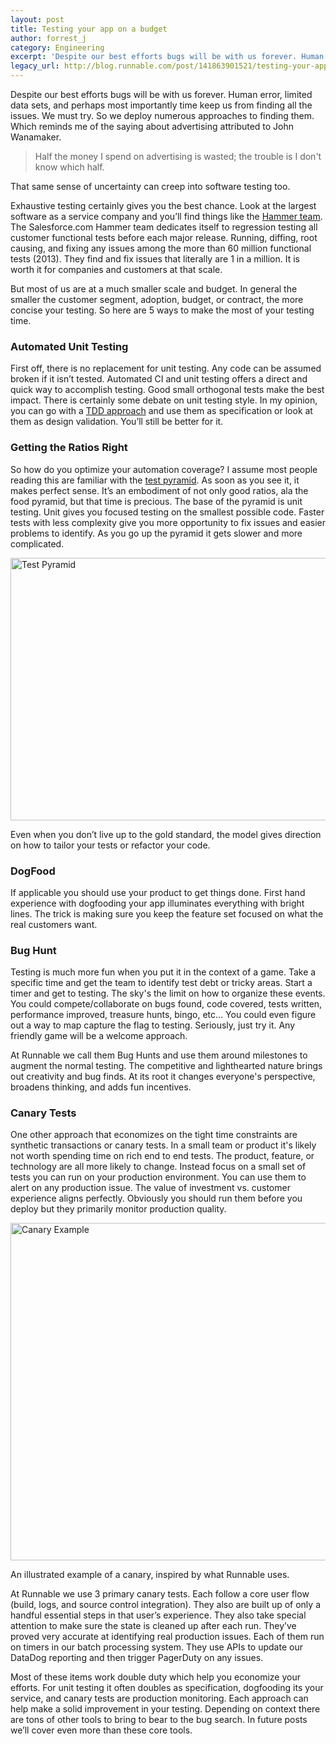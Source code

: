 ```yaml
---
layout: post
title: Testing your app on a budget
author: forrest_j
category: Engineering
excerpt: 'Despite our best efforts bugs will be with us forever. Human error, limited data sets, and perhaps most importantly time keep us from finding all the issues. We must try. So we deploy numerous approaches to finding them. Which reminds me of the saying about advertising attributed to John Wanamaker.'
legacy_url: http://blog.runnable.com/post/141863901521/testing-your-app-on-a-budget
---
```


<p class="p">Despite our best efforts bugs will be with us forever. Human error, limited data sets, and perhaps most importantly time keep us from finding all the issues. We must try. So we deploy numerous approaches to finding them. Which reminds me of the saying about advertising attributed to John Wanamaker.</p>

<blockquote class="blockquote"><p class="p">Half the money I spend on advertising is wasted; the trouble is I don't know which half.</p></blockquote>

<p class="p">That same sense of uncertainty can creep into software testing too.</p>

<p class="p">Exhaustive testing certainly gives you the best chance. Look at the largest software as a service company and you’ll find things like the <a class="link" href="https://developer.salesforce.com/blogs/engineering/2013/05/here-comes-the-hammer.html">Hammer team</a>. The Salesforce.com Hammer team dedicates itself to regression testing all customer functional tests before each major release. Running, diffing, root causing, and fixing any issues among the more than 60 million functional tests (2013). They find and fix issues that literally are 1 in a million. It is worth it for companies and customers at that scale.</p>

<p class="p">But most of us are at a much smaller scale and budget. In general the smaller the customer segment, adoption, budget, or contract, the more concise your testing.  So here are 5 ways to make the most of your testing time.</p>

<h3 class="h3">Automated Unit Testing</h3>

<p class="p">First off, there is no replacement for unit testing. Any code can be assumed broken if it isn’t tested. Automated CI and unit testing offers a direct and quick way to accomplish testing. Good small orthogonal tests make the best impact. There is certainly some debate on unit testing style. In my opinion, you can go with a <a class="link" href="http://blog.stevensanderson.com/2009/08/24/writing-great-unit-tests-best-and-worst-practises/">TDD approach</a> and use them as specification or look at them as design validation. You’ll still be better for it.</p>

<h3 class="h3">Getting the Ratios Right</h3>

<p class="p">So how do you optimize your automation coverage? I assume most people reading this are familiar with the <a class="link" href="http://martinfowler.com/bliki/TestPyramid.html">test pyramid</a>. As soon as you see it, it makes perfect sense. It’s an embodiment of not only good ratios, ala the food pyramid, but that time is precious. The base of the pyramid is unit testing. Unit gives you focused testing on the smallest possible code. Faster tests with less complexity give you more opportunity to fix issues and easier problems to identify. As you go up the pyramid it gets slower and more complicated.</p>

<img class="img post-graphic" src="http://static.tumblr.com/mpxyjs6/kLro4sdcz/pyramid.png" width="570" height="420" alt="Test Pyramid">

<p>Even when you don’t live up to the gold standard, the model gives direction on how to tailor your tests or refactor your code.</p>

<h3 class="h3">DogFood</h3>

<p class="p">If applicable you should use your product to get things done. First hand experience with dogfooding your app illuminates everything with bright lines. The trick is making sure you keep the feature set focused on what the real customers want.</p>

<h3 class="h3">Bug Hunt</h3>

<p class="p">Testing is much more fun when you put it in the context of a game. Take a specific time and get the team to identify test debt or tricky areas. Start a timer and get to testing. The sky's the limit on how to organize these events. You could compete/collaborate on bugs found, code covered, tests written, performance improved, treasure hunts, bingo, etc… You could even figure out a way to map capture the flag to testing. Seriously, just try it. Any friendly game will be a welcome approach.</p>

<p class="p">At Runnable we call them Bug Hunts and use them around milestones to augment the normal testing. The competitive and lighthearted nature brings out creativity and bug finds. At its root it changes everyone's perspective, broadens thinking, and adds fun incentives.</p>

<h3 class="h3">Canary Tests</h3>

<p class="p">One other approach that economizes on the tight time constraints are synthetic transactions or canary tests. In a small team or product it's likely not worth spending time on rich end to end tests. The product, feature, or technology are all more likely to change. Instead focus on a small set of tests you can run on your production environment. You can use them to alert on any production issue. The value of investment vs. customer experience aligns perfectly.  Obviously you should run them before you deploy but they primarily monitor production quality.</p>

<img class="img post-graphic" src="http://static.tumblr.com/mpxyjs6/TBao4sdgp/canary.png" width="570" height="540" alt="Canary Example">

<p class="caption">An illustrated example of a canary, inspired by what Runnable uses.</p>

<p class="p">At Runnable we use 3 primary canary tests. Each follow a core user flow (build, logs, and source control integration). They also are built up of only a handful essential steps in that user’s experience. They also take special attention to make sure the state is cleaned up after each run. They’ve proved very accurate at identifying real production issues. Each of them run on timers in our batch processing system. They use APIs to update our DataDog reporting and then trigger PagerDuty on any issues.</p>

<p class="p">Most of these items work double duty which help you economize your efforts. For unit testing it often doubles as specification, dogfooding its your service, and canary tests are production monitoring. Each approach can help make a solid improvement in your testing. Depending on context there are tons of other tools to bring to bear to the bug search. In future posts we’ll cover even more than these core tools.</p>

